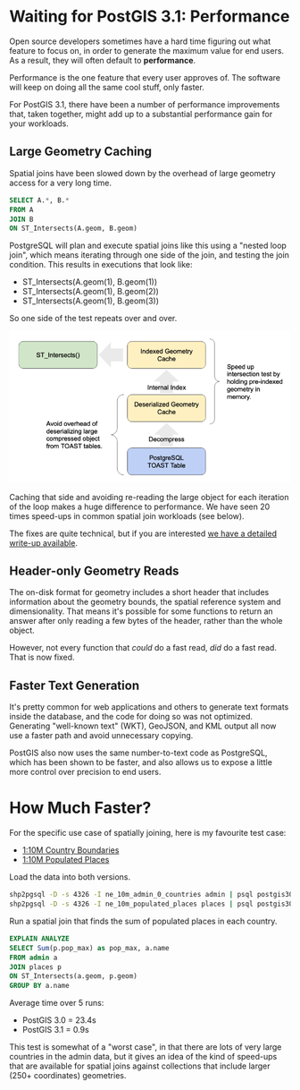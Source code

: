 # Waiting for PostGIS 3.1: Performance

Open source developers sometimes have a hard time figuring out what feature to focus on, in order to generate the maximum value for end users. As a result, they will often default to **performance**. 

Performance is the one feature that every user approves of. The software will keep on doing all the same cool stuff, only faster.

For PostGIS 3.1, there have been a number of performance improvements that, taken together, might add up to a substantial performance gain for your workloads.

## Large Geometry Caching

Spatial joins have been slowed down by the overhead of large geometry access for a very long time.

```sql
SELECT A.*, B.*
FROM A
JOIN B
ON ST_Intersects(A.geom, B.geom)
```

PostgreSQL will plan and execute spatial joins like this using a "nested loop join", which means iterating through one side of the join, and testing the join condition. This results in executions that look like:

* ST_Intersects(A.geom(1), B.geom(1))
* ST_Intersects(A.geom(1), B.geom(2))
* ST_Intersects(A.geom(1), B.geom(3))

So one side of the test repeats over and over. 

![Geometry Caches](img/diagram.png "Geometry Caches")

Caching that side and avoiding re-reading the large object for each iteration of the loop makes a huge difference to performance. We have seen 20 times speed-ups in common spatial join workloads (see below).

The fixes are quite technical, but if you are interested [we have a detailed write-up available](http://blog.cleverelephant.ca/2020/04/developer-life.html).

## Header-only Geometry Reads

The on-disk format for geometry includes a short header that includes information about the geometry bounds, the spatial reference system and dimensionality. That means it's possible for some functions to return an answer after only reading a few bytes of the header, rather than the whole object.

However, not every function that *could* do a fast read, *did* do a fast read. That is now fixed.

## Faster Text Generation

It's pretty common for web applications and others to generate text formats inside the database, and the code for doing so was not optimized. Generating "well-known text" (WKT), GeoJSON, and KML output all now use a faster path and avoid unnecessary copying. 

PostGIS also now uses the same number-to-text code as PostgreSQL, which has been shown to be faster, and also allows us to expose a little more control over precision to end users.

# How Much Faster?

For the specific use case of spatially joining, here is my favourite test case:

* [1:10M Country Boundaries](https://www.naturalearthdata.com/http//www.naturalearthdata.com/download/10m/cultural/ne_10m_admin_0_countries.zip)
* [1:10M Populated Places](https://www.naturalearthdata.com/http//www.naturalearthdata.com/download/10m/cultural/ne_10m_populated_places.zip)

Load the data into both versions.

```bash
shp2pgsql -D -s 4326 -I ne_10m_admin_0_countries admin | psql postgis30
shp2pgsql -D -s 4326 -I ne_10m_populated_places places | psql postgis30
```

Run a spatial join that finds the sum of populated places in each country.

```sql
EXPLAIN ANALYZE
SELECT Sum(p.pop_max) as pop_max, a.name
FROM admin a
JOIN places p
ON ST_Intersects(a.geom, p.geom)
GROUP BY a.name
```

Average time over 5 runs:

* PostGIS 3.0 = 23.4s
* PostGIS 3.1 =  0.9s

This test is somewhat of a "worst case", in that there are lots of very large countries in the admin data, but it gives an idea of the kind of speed-ups that are available for spatial joins against collections that include larger (250+ coordinates) geometries.

